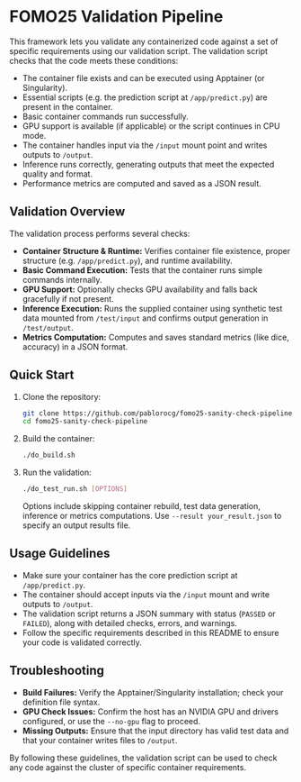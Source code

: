 # FOMO25 Validation Pipeline

This framework lets you validate any containerized code against a set of specific requirements using our validation script. The validation script checks that the code meets these conditions:
  
- The container file exists and can be executed using Apptainer (or Singularity).
- Essential scripts (e.g. the prediction script at `/app/predict.py`) are present in the container.
- Basic container commands run successfully.
- GPU support is available (if applicable) or the script continues in CPU mode.
- The container handles input via the `/input` mount point and writes outputs to `/output`.
- Inference runs correctly, generating outputs that meet the expected quality and format.
- Performance metrics are computed and saved as a JSON result.

## Validation Overview

The validation process performs several checks:
- **Container Structure & Runtime:** Verifies container file existence, proper structure (e.g. `/app/predict.py`), and runtime availability.
- **Basic Command Execution:** Tests that the container runs simple commands internally.
- **GPU Support:** Optionally checks GPU availability and falls back gracefully if not present.
- **Inference Execution:** Runs the supplied container using synthetic test data mounted from `/test/input` and confirms output generation in `/test/output`.
- **Metrics Computation:** Computes and saves standard metrics (like dice, accuracy) in a JSON format.

## Quick Start

1. Clone the repository:
   ```bash
   git clone https://github.com/pablorocg/fomo25-sanity-check-pipeline.git
   cd fomo25-sanity-check-pipeline
   ```

2. Build the container:
   ```bash
   ./do_build.sh
   ```

3. Run the validation:
   ```bash
   ./do_test_run.sh [OPTIONS]
   ```
   Options include skipping container rebuild, test data generation, inference or metrics computations. Use `--result your_result.json` to specify an output results file.

## Usage Guidelines

- Make sure your container has the core prediction script at `/app/predict.py`.
- The container should accept inputs via the `/input` mount and write outputs to `/output`.
- The validation script returns a JSON summary with status (`PASSED` or `FAILED`), along with detailed checks, errors, and warnings.
- Follow the specific requirements described in this README to ensure your code is validated correctly.

## Troubleshooting

- **Build Failures:** Verify the Apptainer/Singularity installation; check your definition file syntax.
- **GPU Check Issues:** Confirm the host has an NVIDIA GPU and drivers configured, or use the `--no-gpu` flag to proceed.
- **Missing Outputs:** Ensure that the input directory has valid test data and that your container writes files to `/output`.

By following these guidelines, the validation script can be used to check any code against the cluster of specific container requirements.

